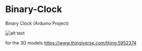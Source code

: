 # Binary-Clock
Binary Clock (Arduino Project)

![alt text](https://cdn.thingiverse.com/assets/66/96/70/24/70/featured_preview_0bdc492d-4ce5-46e7-87ad-85ac4f0991f0.png)

for the 3D models https://www.thingiverse.com/thing:5952374
